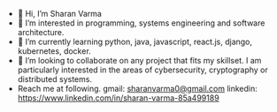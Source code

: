 - 👋 Hi, I’m Sharan Varma
- 👀 I’m interested in programming, systems engineering and software architecture. 
- 🌱 I’m currently learning python, java, javascript, react.js, django, kubernetes, docker.
- 💞️ I’m looking to collaborate on any project that fits my skillset. I am particularly interested in the areas of cybersecurity, cryptography or distributed systems.
- Reach me at following.
    gmail: sharanvarma0@gmail.com
    linkedin: https://www.linkedin.com/in/sharan-varma-85a499189

<!---
sharanvarma0/sharanvarma0 is a ✨ special ✨ repository because its `README.md` (this file) appears on your GitHub profile.
You can click the Preview link to take a look at your changes.
--->

